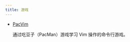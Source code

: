 ```yaml
---
title: 游戏
---
```


- [PacVim](https://www.ostechnix.com/pacvim-a-cli-game-to-learn-vim-commands/)

  通过吃豆子（PacMan）游戏学习 Vim 操作的命令行游戏。





